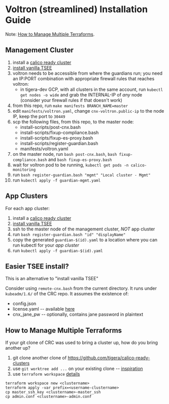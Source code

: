 
# Voltron (streamlined) Installation Guide

Note: [How to Manage Multiple Terraforms](#how-to-manage-multiple-terraforms).

## Management Cluster

1. install a [calico ready cluster](https://github.com/tigera/calico-ready-clusters)
1. [install vanilla TSEE](https://tigera.atlassian.net/wiki/spaces/ENG/pages/46759954/Install+CNX+with+CRC+calico-ready-clusters)
1. voltron needs to be accessible from where the guardians run; you need an IP:PORT combination with appropriate firewall rules that
reaches voltron:
   - in tigera-dev GCP, with all clusters in the same account, run `kubectl get nodes -o wide` and grab the INTERNAL-IP of _any_ node  
   (consider your firewall rules if that doesn't work)
1. from this repo, run `make manifests BRANCH_NAME=master`
1. edit `manifests/voltron.yaml`, change `cnx-voltron.public-ip` to the node IP, keep the port to `30449`
1. scp the following files, from this repo, to the master node:  
   - install-scripts/post-cnx.bash
   - install-scripts/fixup-compliance.bash
   - install-scripts/fixup-es-proxy.bash
   - install-scripts/register-guardian.bash
   - manifests/voltron.yaml
1. on the master node, run `bash post-cnx.bash`, `bash fixup-compliance.bash` and `bash fixup-es-proxy.bash`
1. wait for voltron pod to be running, `kubectl get pods -n calico-monitoring`
1. run `bash register-guardian.bash "mgmt" "Local cluster - Mgmt"`
1. run `kubectl apply -f guardian-mgmt.yaml`

## App Clusters

For each app cluster:

1. install a [calico ready cluster](https://github.com/tigera/calico-ready-clusters)
1. [install vanilla TSEE](https://tigera.atlassian.net/wiki/spaces/ENG/pages/46759954/Install+CNX+with+CRC+calico-ready-clusters)
1. ssh to the master node of the management cluster, _NOT_ app cluster
1. run `bash register-guardian.bash "id" "displayName"`
1. copy the generated `guardian-$(id).yaml` to a location where you can run kubectl for your _app cluster_
1. run `kubectl apply -f guardian-$(id).yaml`

## Easier TSEE install?

This is an alternative to "install vanilla TSEE"

Consider using `remote-cnx.bash` from the current directory. It runs under
`kubeadm/1.6/` of the CRC repo. It assumes the existence of:

- config.json
- license.yaml  -- available [here](https://tigera.atlassian.net/wiki/spaces/ENG/pages/44925032/Files+we+should+neither+lose+nor+give+away+test+licenses+secrets+etc)
- cnx_jane_pw   -- optionally, contains jane password in plaintext

## How to Manage Multiple Terraforms

If your git clone of CRC was used to bring a cluster up, how do you bring another up?

1. git clone another clone of https://github.com/tigera/calico-ready-clusters
1. use `git worktree add ...` on your existing clone -- [inspiration](https://spin.atomicobject.com/2016/06/26/parallelize-development-git-worktrees/)
1. use `terraform workspace` [details](https://www.terraform.io/docs/state/workspaces.html)

```
terraform workspace new <clustername>
terraform apply -var prefix=<username-clustername>
cp master_ssh_key <clustername>-master_ssh
cp admin.conf <clustername>-admin.conf
```

